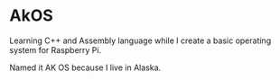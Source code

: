 # AkOS

Learning C++ and Assembly language while I create a basic operating system for Raspberry Pi. 

Named it AK OS because I live in Alaska.
